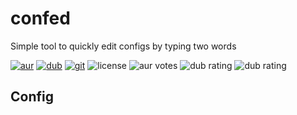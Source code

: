 # confed
Simple tool to quickly edit configs by typing two words

[![aur](https://img.shields.io/aur/version/confed.svg?logo=archlinux&style=flat-square&logoColor=white)](https://aur.archlinux.org/packages/confed) 
[![dub](https://img.shields.io/dub/v/confed.svg?logo=d&style=flat-square)](https://code.dlang.org/packages/confed) 
[![git](https://img.shields.io/github/v/release/al1-ce/confed?label=git&logo=github&style=flat-square)](https://github.com/al1-ce/confed)
![license](https://img.shields.io/aur/license/confed.svg?style=flat-square)
![aur votes](https://img.shields.io/aur/votes/confed.svg?style=flat-square) 
![dub rating](https://badgen.net/dub/rating/confed?style=flat)
![dub rating](https://badgen.net/github/stars/al1-ce/confed?style=flat)

## Config

